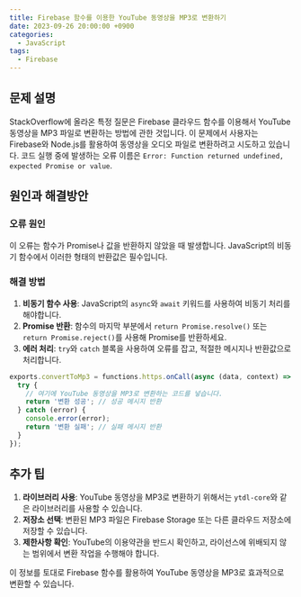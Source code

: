 ```yaml
---
title: Firebase 함수를 이용한 YouTube 동영상을 MP3로 변환하기
date: 2023-09-26 20:00:00 +0900
categories:
  - JavaScript
tags:
  - Firebase
---
```


## 문제 설명

StackOverflow에 올라온 특정 질문은 Firebase 클라우드 함수를 이용해서 YouTube 동영상을 MP3 파일로 변환하는 방법에 관한 것입니다. 이 문제에서 사용자는 Firebase와 Node.js를 활용하여 동영상을 오디오 파일로 변환하려고 시도하고 있습니다. 코드 실행 중에 발생하는 오류 이름은 `Error: Function returned undefined, expected Promise or value`.

## 원인과 해결방안

### 오류 원인

이 오류는 함수가 Promise나 값을 반환하지 않았을 때 발생합니다. JavaScript의 비동기 함수에서 이러한 형태의 반환값은 필수입니다.

### 해결 방법

1. **비동기 함수 사용**: JavaScript의 `async`와 `await` 키워드를 사용하여 비동기 처리를 해야합니다.
2. **Promise 반환**: 함수의 마지막 부분에서 `return Promise.resolve()` 또는 `return Promise.reject()`를 사용해 Promise를 반환하세요.
3. **에러 처리**: `try`와 `catch` 블록을 사용하여 오류를 잡고, 적절한 메시지나 반환값으로 처리합니다.

```javascript
exports.convertToMp3 = functions.https.onCall(async (data, context) => {
  try {
    // 여기에 YouTube 동영상을 MP3로 변환하는 코드를 넣습니다.
    return '변환 성공'; // 성공 메시지 반환
  } catch (error) {
    console.error(error);
    return '변환 실패'; // 실패 메시지 반환
  }
});
```

## 추가 팁

1. **라이브러리 사용**: YouTube 동영상을 MP3로 변환하기 위해서는 `ytdl-core`와 같은 라이브러리를 사용할 수 있습니다.
2. **저장소 선택**: 변환된 MP3 파일은 Firebase Storage 또는 다른 클라우드 저장소에 저장할 수 있습니다.
3. **제한사항 확인**: YouTube의 이용약관을 반드시 확인하고, 라이선스에 위배되지 않는 범위에서 변환 작업을 수행해야 합니다.

이 정보를 토대로 Firebase 함수를 활용하여 YouTube 동영상을 MP3로 효과적으로 변환할 수 있습니다.